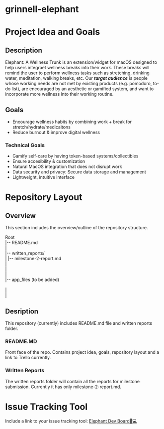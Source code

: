 # grinnell-elephant

# Project Idea and Goals
## Description
Elephant: A Wellness Trunk is an extension/widget for macOS designed to help users integraet wellness breaks into their work. These breaks will remind the user to perform wellness tasks such as stretching, drinking water, meditation, walking breaks, etc. Our ***target audience*** is people whose working needs are not met by existing products (e.g. pomodoro, to-do list), are encouraged by an aesthetic or gamified system, and want to incorporate more wellness into their working routine.   

## Goals 
- Encourage wellness habits by combining work + break for stretch/hydrate/medicaitons</br>
- Reduce burnout & improve digital wellness</br>
### Technical Goals
- Gamify self-care by having token-based systems/collectibles </br>
- Ensure accesibility & customization</br>
- Natural MacOS integration that does not disrupt work</br>
- Data security and privacy: Secure data storage and management</br>
- Lightweight, intuitive interface</br>

# Repository Layout
## Overview
This section includes the overview/outline of the repository structure.</br>

Root</br>
  |-- README.md </br>
  |</br>
  |-- written_reports/</br>
  |    |-- milestone-2-report.md </br>
  |    </br>
  |</br>
  |</br>
  |-- app_files (to be added)      </br>          
  |</br>
  |</br>

## Desription
This repository (currently) includes README.md file and written reports folder. 
### README.MD
Front face of the repo. Contains project idea, goals, repository layout and a link to Trello currently.
### Written Reports
The written reports folder will contain all the reports for milestone submission. Currently it has only milestone-2-report.md.

# Issue Tracking Tool
Include a link to your issue tracking tool: [Elephant Dev Board🐘💻](https://trello.com/b/4KAD6ca1/elephant-dev-board-%F0%9F%90%98%F0%9F%92%BB)
